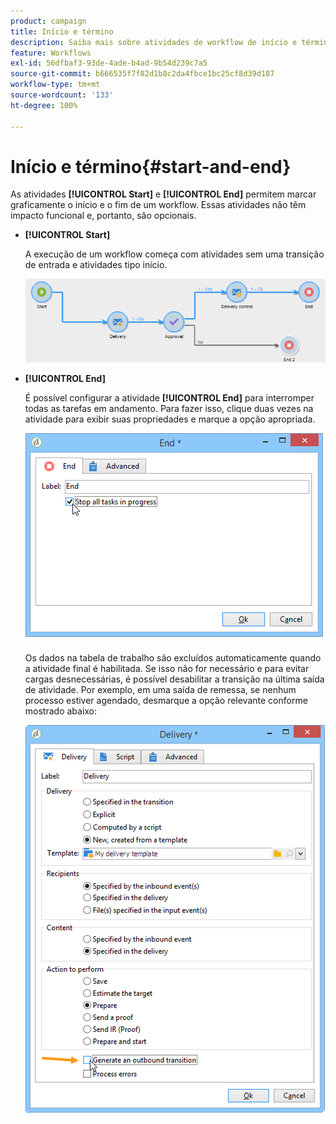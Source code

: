 ```yaml
---
product: campaign
title: Início e término
description: Saiba mais sobre atividades de workflow de início e término
feature: Workflows
exl-id: 56dfbaf3-93de-4ade-b4ad-9b54d239c7a5
source-git-commit: b666535f7f82d1b8c2da4fbce1bc25cf8d39d187
workflow-type: tm+mt
source-wordcount: '133'
ht-degree: 100%

---
```


# Início e término{#start-and-end}



As atividades **[!UICONTROL Start]** e **[!UICONTROL End]** permitem marcar graficamente o início e o fim de um workflow. Essas atividades não têm impacto funcional e, portanto, são opcionais.

* **[!UICONTROL Start]**

  A execução de um workflow começa com atividades sem uma transição de entrada e atividades tipo início.

  ![](assets/s_user_segmentation_start_stop.png)

* **[!UICONTROL End]**

  É possível configurar a atividade **[!UICONTROL End]** para interromper todas as tarefas em andamento. Para fazer isso, clique duas vezes na atividade para exibir suas propriedades e marque a opção apropriada.

  ![](assets/s_user_segmentation_end.png)

  Os dados na tabela de trabalho são excluídos automaticamente quando a atividade final é habilitada. Se isso não for necessário e para evitar cargas desnecessárias, é possível desabilitar a transição na última saída de atividade. Por exemplo, em uma saída de remessa, se nenhum processo estiver agendado, desmarque a opção relevante conforme mostrado abaixo:

  ![](assets/s_advuser_delivery_option_no_output.png)
